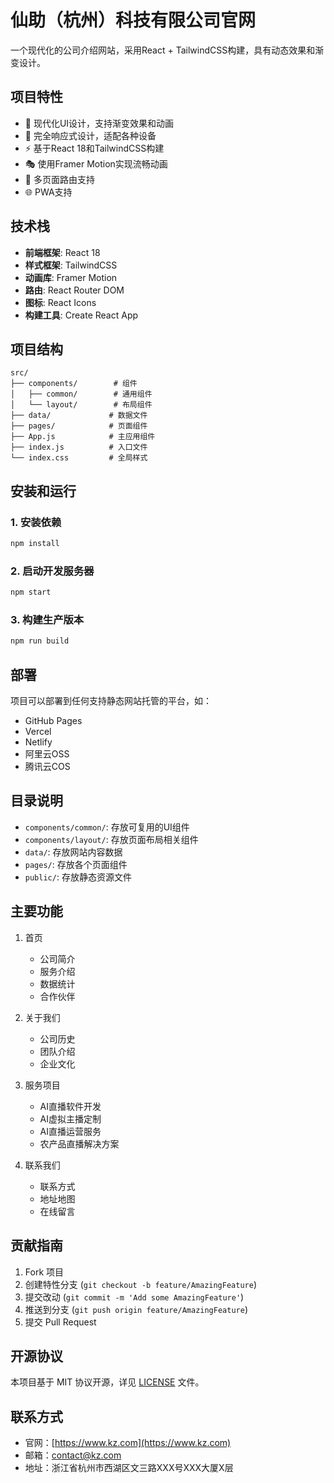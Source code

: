 # 仙助（杭州）科技有限公司官网

一个现代化的公司介绍网站，采用React + TailwindCSS构建，具有动态效果和渐变设计。

## 项目特性

- 🎨 现代化UI设计，支持渐变效果和动画
- 📱 完全响应式设计，适配各种设备
- ⚡ 基于React 18和TailwindCSS构建
- 🎭 使用Framer Motion实现流畅动画
- 🎯 多页面路由支持
- 🌐 PWA支持

## 技术栈

- **前端框架**: React 18
- **样式框架**: TailwindCSS
- **动画库**: Framer Motion
- **路由**: React Router DOM
- **图标**: React Icons
- **构建工具**: Create React App

## 项目结构

```
src/
├── components/        # 组件
│   ├── common/        # 通用组件
│   └── layout/        # 布局组件
├── data/             # 数据文件
├── pages/            # 页面组件
├── App.js            # 主应用组件
├── index.js          # 入口文件
└── index.css         # 全局样式
```

## 安装和运行

### 1. 安装依赖

```bash
npm install
```

### 2. 启动开发服务器

```bash
npm start
```

### 3. 构建生产版本

```bash
npm run build
```

## 部署

项目可以部署到任何支持静态网站托管的平台，如：

- GitHub Pages
- Vercel
- Netlify
- 阿里云OSS
- 腾讯云COS

## 目录说明

- `components/common/`: 存放可复用的UI组件
- `components/layout/`: 存放页面布局相关组件
- `data/`: 存放网站内容数据
- `pages/`: 存放各个页面组件
- `public/`: 存放静态资源文件

## 主要功能

1. 首页
   - 公司简介
   - 服务介绍
   - 数据统计
   - 合作伙伴

2. 关于我们
   - 公司历史
   - 团队介绍
   - 企业文化

3. 服务项目
   - AI直播软件开发
   - AI虚拟主播定制
   - AI直播运营服务
   - 农产品直播解决方案

4. 联系我们
   - 联系方式
   - 地址地图
   - 在线留言

## 贡献指南

1. Fork 项目
2. 创建特性分支 (`git checkout -b feature/AmazingFeature`)
3. 提交改动 (`git commit -m 'Add some AmazingFeature'`)
4. 推送到分支 (`git push origin feature/AmazingFeature`)
5. 提交 Pull Request

## 开源协议

本项目基于 MIT 协议开源，详见 [LICENSE](LICENSE) 文件。

## 联系方式

- 官网：[https://www.kz.com](https://www.kz.com)
- 邮箱：contact@kz.com
- 地址：浙江省杭州市西湖区文三路XXX号XXX大厦X层
